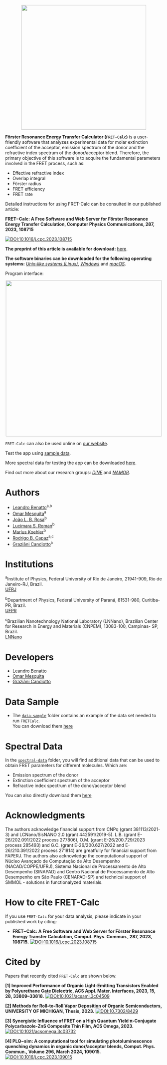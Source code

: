 <p align="center">  
  <img width="400em" src="https://user-images.githubusercontent.com/34662089/206607182-9c6ad11d-afc4-41a7-845e-1d986b07baf8.png" />
</p>

**Förster Resonance Energy Transfer Calculator (`FRET-Calc`)** is a user-friendly software that analyzes experimental data for molar extinction coefficient of the acceptor, emission spectrum of the donor and the refractive index spectrum of the donor/acceptor blend. 
Therefore, the primary objective of this software is to acquire the fundamental parameters involved in the FRET process, such as:

- Effective refractive index 
- Overlap integral 
- Förster radius 
- FRET efficiency 
- FRET rate

Detailed instructions for using FRET-Calc can be consulted in our published article:<br>

**FRET−Calc: A Free Software and Web Server for Förster Resonance Energy Transfer Calculation, Computer Physics Communications, 287, 2023, 108715** 

[![DOI:10.1016/j.cpc.2023.108715](http://img.shields.io/badge/DOI-10.1016/j.cpc.2023.108715-B31B1B.svg)](https://doi.org/10.1016/j.cpc.2023.108715)

**The preprint of this article is available for download:** [here](https://github.com/NanoCalc/FRETCalc/blob/main/FRET.pdf).

**The software binaries can be downloaded for the following operating systems:** [*Unix-like systems (Linux)*](https://github.com/NanoCalc/FRETCalc/releases/download/FRETCalc-1.0-alpha/FRETCalc-Unix.tar.gz), [*Windows*](https://github.com/NanoCalc/FRETCalc/releases/download/FRETCalc-1.0-alpha/FRETCalc-Windows.tar.gz) and [*macOS*](https://github.com/NanoCalc/FRETCalc/releases/download/FRETCalc-1.0-alpha/FRETCalc-MacOS.tar.gz).<br> 

Program interface:
<p align="center">  
  <img width="500em" src="https://user-images.githubusercontent.com/102557510/221590031-7f358ddc-ece2-4f62-b933-6a3463867486.png" />
</p>

`FRET-Calc` can also be used online on [our website](https://nanocalc.org/fret).

Test the app using [sample data](https://github.com/NanoCalc/FRETCalc/releases/download/FRETCalc-1.0-alpha/data-sample.zip).

More spectral data for testing the app can be downloaded [here](https://github.com/NanoCalc/FRETCalc/releases/download/FRETCalc-1.0-alpha/spectral-data.zip).

Find out more about our research groups: [*DiNE*](https://dineufpr.wixsite.com/dineufpr) and [*NAMOR*](http://sites.if.ufrj.br/namor/).

# Authors
* [Leandro Benatto](https://orcid.org/0000-0001-9976-3574)<sup>a,b</sup>
* [Omar Mesquita](https://orcid.org/0000-0002-6656-5683)<sup>a</sup>
* [João L. B. Rosa](https://orcid.org/0000-0003-4401-030X)<sup>b</sup>
* [Lucimara S. Roman](https://orcid.org/0000-0001-6567-5920)<sup>b</sup>
* [Marlus Koehler](https://orcid.org/0000-0001-9935-5060)<sup>b</sup>
* [Rodrigo B. Capaz](https://orcid.org/0000-0001-5770-5026)<sup>a,c</sup>
* [Graziâni Candiotto](https://orcid.org/0000-0001-6755-660X)<sup>a</sup>

# Institutions
<sup>a</sup>Institute of  Physics, Federal University of Rio de Janeiro, 21941-909, Rio de Janeiro-RJ, Brazil.<br> [UFRJ](https://pos.if.ufrj.br/pt/)

<sup>b</sup>Department of Physics, Federal University of Paraná, 81531-980, Curitiba-PR, Brazil.<br> [UFPR](http://fisica.ufpr.br/posgrad/)

<sup>c</sup>Brazilian Nanotechnology National Laboratory (LNNano), Brazilian Center for Research in Energy and Materials (CNPEM), 13083-100, Campinas- SP, Brazil.<br/> [LNNano](https://lnnano.cnpem.br/en/home-en/)

# Developers
* [Leandro Benatto](https://github.com/LeandroBenatto)
* [Omar Mesquita](https://github.com/OmarMesqq)
* [Graziâni Candiotto](https://github.com/gcandiotto)

# Data Sample
* The [`data-sample`](https://github.com/NanoCalc/FRETCalc/tree/main/data-sample) folder contains an example of the data set needed to run `FRETCalc`.<br> 
You can download them [here](https://github.com/NanoCalc/FRETCalc/releases/download/1.0-alpha/data-sample.tar.gz)


# Spectral Data
In the [`spectral-data`](https://github.com/NanoCalc/FRETCalc/tree/main/spectral-data) folder, you will find additional data that can be used to obtain FRET parameters for different molecules. Which are: 

- Emission spectrum of the donor
- Extinction coefficient spectrum of the acceptor
- Refractive index spectrum of the donor/acceptor blend

You can also directly download them [here](https://github.com/NanoCalc/FRETCalc/releases/download/1.0-alpha/spectral-data.tar.gz)


# Acknowledgments
The authors acknowledge financial support from CNPq (grant 381113/2021-3) and LCNano/SisNANO 2.0 (grant 442591/2019-5). L.B. (grant E-26/202.091/2022 process 277806), O.M. (grant E-26/200.729/2023 process 285493) and G.C. (grant E-26/200.627/2022 and E-26/210.391/2022 process 271814) are greatfully for financial support from FAPERJ. The authors also acknowledge the computational support of Núcleo Avançado de Computação de Alto Desempenho (NACAD/COPPE/UFRJ), Sistema Nacional de Processamento de Alto Desempenho (SINAPAD) and Centro Nacional de Processamento de Alto Desempenho em São Paulo (CENAPAD-SP) and technical support of SMMOL - solutions in functionalyzed materials.

# How to cite FRET-Calc

If you use `FRET-Calc` for your data analysis, please indicate in your published work by citing: 
- **FRET−Calc: A Free Software and Web Server for Förster Resonance Energy Transfer Calculation, Comput. Phys. Commun., 287, 2023, 108715.** [![DOI:10.1016/j.cpc.2023.108715](http://img.shields.io/badge/DOI-10.1016/j.cpc.2023.108715-B31B1B.svg)](https://doi.org/10.1016/j.cpc.2023.108715)


# Cited by

Papers that recently cited `FRET-Calc` are shown below.
<!-- [![DOI:<your number>](http://img.shields.io/badge/DOI-<your number>-<colour hexcode>.svg)](<doi link>) -->
<!-- exemplo [![DOI:10.1101/2021.01.08.425840](http://img.shields.io/badge/DOI-10.1101/2021.01.08.425840-B31B1B.svg)](https://doi.org/10.1101/2021.01.08.425840) -->

**[1] Improved Performance of Organic Light-Emitting Transistors Enabled by Polyurethane Gate Dielectric, ACS Appl. Mater. Interfaces, 2023, 15, 28, 33809–33818.** [![DOI:10.1021/acsami.3c04509](https://img.shields.io/badge/DOI-10.1021/acsami.3c04509-A9CBD7.svg)](https://doi.org/10.1021/acsami.3c04509)

**[2] Methods for Roll-to-Roll Vapor Deposition of Organic Semiconductors, UNIVERSITY OF MICHIGAN, Thesis, 2023.** [![DOI:10.7302/8429](https://img.shields.io/badge/DOI-10.7302/8429-A9CBD7.svg)](https://dx.doi.org/10.7302/8429)

**[3] Synergistic Influence of FRET on a High Quantum Yield π-Conjugate Polycarbazole-ZnS Composite Thin Film, ACS Omega, 2023.** [![DOI:10.1021/acsomega.3c03732](https://img.shields.io/badge/DOI-10.1021/acsomega.3c03732-A9CBD7.svg)](https://doi.org/10.1021/acsomega.3c03732)

**[4] PLQ−sim: A computational tool for simulating photoluminescence quenching dynamics in organic donor/acceptor blends, Comput. Phys. Commun.,
Volume 296, March 2024, 109015.** [![DOI:10.1016/j.cpc.2023.109015](https://img.shields.io/badge/DOI-10.1016/j.cpc.2023.109015-A9CBD7.svg)](https://doi.org/10.1016/j.cpc.2023.109015)

